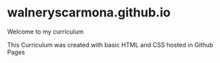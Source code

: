 # walneryscarmona.github.io
Welcome to my curriculum

This Curriculum was created with basic HTML and CSS hosted in Github Pages
